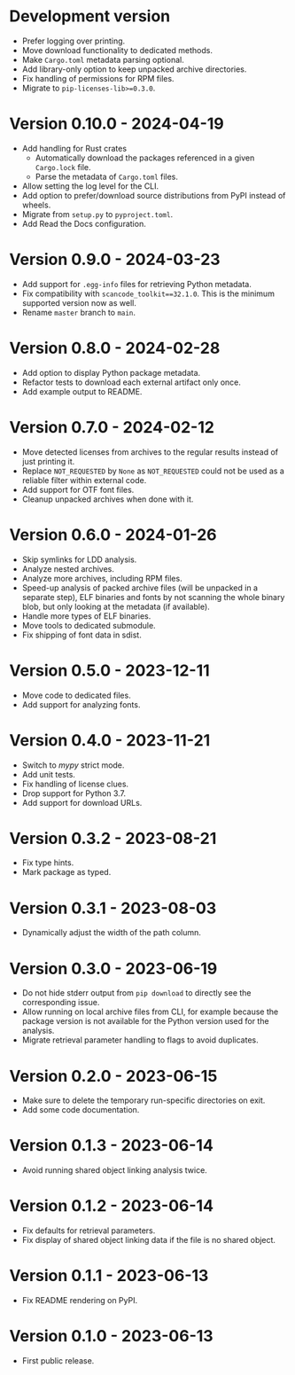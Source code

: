 # Development version

* Prefer logging over printing.
* Move download functionality to dedicated methods.
* Make `Cargo.toml` metadata parsing optional.
* Add library-only option to keep unpacked archive directories.
* Fix handling of permissions for RPM files.
* Migrate to `pip-licenses-lib>=0.3.0`.

# Version 0.10.0 - 2024-04-19

* Add handling for Rust crates
  * Automatically download the packages referenced in a given `Cargo.lock` file.
  * Parse the metadata of `Cargo.toml` files.
* Allow setting the log level for the CLI.
* Add option to prefer/download source distributions from PyPI instead of wheels.
* Migrate from `setup.py` to `pyproject.toml`.
* Add Read the Docs configuration.

# Version 0.9.0 - 2024-03-23

* Add support for `.egg-info` files for retrieving Python metadata.
* Fix compatibility with `scancode_toolkit==32.1.0`. This is the minimum supported version now as well.
* Rename `master` branch to `main`.

# Version 0.8.0 - 2024-02-28

* Add option to display Python package metadata.
* Refactor tests to download each external artifact only once.
* Add example output to README.

# Version 0.7.0 - 2024-02-12

* Move detected licenses from archives to the regular results instead of just printing it.
* Replace `NOT_REQUESTED` by `None` as `NOT_REQUESTED` could not be used as a reliable filter within external code.
* Add support for OTF font files.
* Cleanup unpacked archives when done with it.

# Version 0.6.0 - 2024-01-26

* Skip symlinks for LDD analysis.
* Analyze nested archives.
* Analyze more archives, including RPM files.
* Speed-up analysis of packed archive files (will be unpacked in a separate step), ELF binaries and fonts by not scanning the whole binary blob, 
  but only looking at the metadata (if available).
* Handle more types of ELF binaries.
* Move tools to dedicated submodule.
* Fix shipping of font data in sdist.

# Version 0.5.0 - 2023-12-11

* Move code to dedicated files.
* Add support for analyzing fonts.

# Version 0.4.0 - 2023-11-21

* Switch to *mypy* strict mode.
* Add unit tests.
* Fix handling of license clues.
* Drop support for Python 3.7.
* Add support for download URLs.

# Version 0.3.2 - 2023-08-21

* Fix type hints.
* Mark package as typed.

# Version 0.3.1 - 2023-08-03

* Dynamically adjust the width of the path column.

# Version 0.3.0 - 2023-06-19

* Do not hide stderr output from `pip download` to directly see the corresponding issue.
* Allow running on local archive files from CLI, for example because the package version is not available for the Python version used for the analysis.
* Migrate retrieval parameter handling to flags to avoid duplicates.

# Version 0.2.0 - 2023-06-15

* Make sure to delete the temporary run-specific directories on exit.
* Add some code documentation.

# Version 0.1.3 - 2023-06-14

* Avoid running shared object linking analysis twice.

# Version 0.1.2 - 2023-06-14

* Fix defaults for retrieval parameters.
* Fix display of shared object linking data if the file is no shared object.

# Version 0.1.1 - 2023-06-13

* Fix README rendering on PyPI.

# Version 0.1.0 - 2023-06-13

* First public release.

